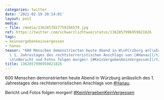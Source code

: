 ```yaml
---
categories: twitter
date: '2021-02-19 20:14:01'
layout: post
media:
- file: /media/1362857857759256579.jpg
ref: https://twitter.com/schwarzlichtwue/status/1362857996959821826
tags:
- keinvergebenkeinvergessen
- hanau
teaser: "600 Menschen demonstrierten heute Abend in W\xFCrzburg anl\xE4sslich des\
  \ 1. Jahrestages des rechtsterroristischen Anschlags von [#Hanau](/t/hanau).\n\n\
  \n\nBericht und Fotos folgen morgen! [#KeinVergebenKeinVergessen](/t/keinvergebenkeinvergessen) "
title: 1362857996959821826
---
```

600 Menschen demonstrierten heute Abend in Würzburg anlässlich des 1. Jahrestages des rechtsterroristischen Anschlags von [#Hanau](/t/hanau).



Bericht und Fotos folgen morgen! [#KeinVergebenKeinVergessen](/t/keinvergebenkeinvergessen) 